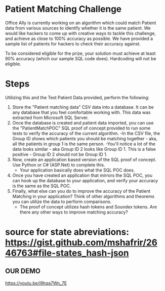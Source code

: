 # Patient Matching Challenge

Office Ally is currently working on an algorithm which could match Patient data from various sources to identify whether it is the same patient.  We would like hackers to come up with creative ways to tackle this challenge, and achieve as close to 100% accuracy as possible.  We have provided a sample list of patients for hackers to check their accuracy against.  

To be considered eligible for the prize, your solution must achieve at least 90% accuracy (which our sample SQL code does).  Hardcoding will not be eligible.


# Steps
Utilizing this and the Test Patient Data provided, perform the following:

1. Store the "Patient matching data" CSV data into a database.  It can be any database that you feel comfortable working with.  This data was extracted from Microsoft SQL Server.
2. Once the database is created and patient data imported, you can use the "PatientMatchPOC" SQL proof of concept provided to run some tests to verify the accuracy of the current algorithm.
    -In the CSV file, the Group ID shows which patients you should be matching together - aka, all the patients in group 1 is the same person.
    -You'll notice a lot of the data looks similar - aka Group ID 2 looks like Group ID 1.  This is a false positive - Group ID 2 should not be Group ID 1.
3. Now, create an application based version of the SQL proof of concept.  Use Python or C# (ASP.Net) to complete this.  
    - Your application basically does what the SQL POC does.
4. Once you have created an application that mirrors the SQL POC, you can hook up the database to your application, and verify your accuracy is the same as the SQL POC.
5. Finally, what else can you do to improve the accuracy of the Patient Matching in your application?  Think of other algorithms and theorems you can utilize the data to perform comparisons.
    - The proof of concept utilizes hash tokens and Soundex tokens.  Are there any other ways to improve matching accuracy?

# source for state abreviations: https://gist.github.com/mshafrir/2646763#file-states_hash-json

## OUR DEMO
https://youtu.be/j9hqa7Wn_7E
